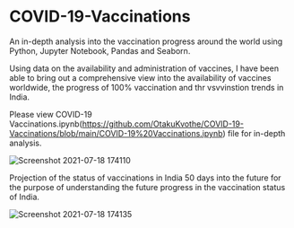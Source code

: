 # COVID-19-Vaccinations
An in-depth analysis into the vaccination progress around the world using Python, Jupyter Notebook, Pandas and Seaborn.

Using data on the availability and administration of vaccines, I have been able to bring out a comprehensive view into the availability of vaccines worldwide, the progress of 100% vaccination and thr vsvvinstion trends in India.

Please view COVID-19 Vaccinations.ipynb(https://github.com/OtakuKvothe/COVID-19-Vaccinations/blob/main/COVID-19%20Vaccinations.ipynb) file for in-depth analysis.

![Screenshot 2021-07-18 174110](https://user-images.githubusercontent.com/36073547/126066500-b47bd2ca-2ecb-4273-936f-628e3cf685c9.png)


Projection of the status of vaccinations in India 50 days into the future for the purpose of understanding the future progress in the vaccination status of India.


![Screenshot 2021-07-18 174135](https://user-images.githubusercontent.com/36073547/126066512-51a11b07-df34-4a49-ace4-a44ffae2b9c0.png)

